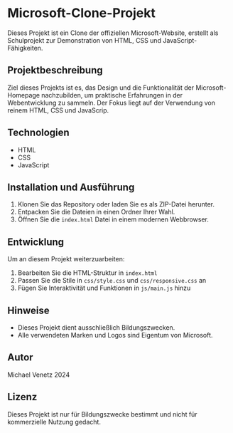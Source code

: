 # Microsoft-Clone-Projekt

Dieses Projekt ist ein Clone der offiziellen Microsoft-Website, erstellt als Schulprojekt zur Demonstration von HTML, CSS und JavaScript-Fähigkeiten.

## Projektbeschreibung

Ziel dieses Projekts ist es, das Design und die Funktionalität der Microsoft-Homepage nachzubilden, um praktische Erfahrungen in der Webentwicklung zu sammeln. Der Fokus liegt auf der Verwendung von reinem HTML, CSS und JavaScrip.

## Technologien

- HTML
- CSS
- JavaScript

## Installation und Ausführung

1. Klonen Sie das Repository oder laden Sie es als ZIP-Datei herunter.
2. Entpacken Sie die Dateien in einen Ordner Ihrer Wahl.
3. Öffnen Sie die `index.html` Datei in einem modernen Webbrowser.

## Entwicklung

Um an diesem Projekt weiterzuarbeiten:

1. Bearbeiten Sie die HTML-Struktur in `index.html`
2. Passen Sie die Stile in `css/style.css` und `css/responsive.css` an
3. Fügen Sie Interaktivität und Funktionen in `js/main.js` hinzu

## Hinweise

- Dieses Projekt dient ausschließlich Bildungszwecken.
- Alle verwendeten Marken und Logos sind Eigentum von Microsoft.

## Autor

Michael Venetz 2024

## Lizenz

Dieses Projekt ist nur für Bildungszwecke bestimmt und nicht für kommerzielle Nutzung gedacht.